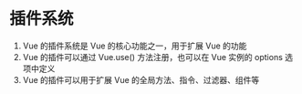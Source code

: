 # 插件系统

1. Vue 的插件系统是 Vue 的核心功能之一，用于扩展 Vue 的功能
2. Vue 的插件可以通过 Vue.use() 方法注册，也可以在 Vue 实例的 options 选项中定义
3. Vue 的插件可以用于扩展 Vue 的全局方法、指令、过滤器、组件等
